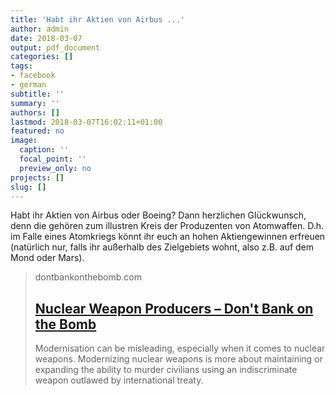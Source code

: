```yaml
---
title: 'Habt ihr Aktien von Airbus ...'
author: admin
date: 2018-03-07
output: pdf_document
categories: []
tags:
- facebook
- german
subtitle: ''
summary: ''
authors: []
lastmod: 2018-03-07T16:02:11+01:00
featured: no
image:
  caption: ''
  focal_point: ''
  preview_only: no
projects: []
slug: []
---
```

Habt ihr Aktien von Airbus oder Boeing? Dann herzlichen Glückwunsch, denn die gehören zum illustren Kreis der Produzenten von Atomwaffen. D.h. im Falle eines Atomkriegs könnt ihr euch an hohen Aktiengewinnen erfreuen (natürlich nur, falls ihr außerhalb des Zielgebiets wohnt, also z.B. auf dem Mond oder Mars).
> dontbankonthebomb.com
> ## [Nuclear Weapon Producers – Don't Bank on the Bomb](https://www.dontbankonthebomb.com/nuclear-weapon-producers/)
>
>Modernisation can be misleading, especially when it comes to nuclear weapons. Modernizing nuclear weapons is more about maintaining or expanding the ability to murder civilians using an indiscriminate weapon outlawed by international treaty.

